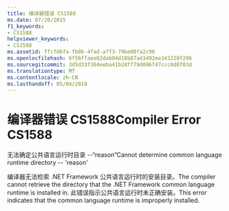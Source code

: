 ```yaml
---
title: 编译器错误 CS1588
ms.date: 07/20/2015
f1_keywords:
- CS1588
helpviewer_keywords:
- CS1588
ms.assetid: ffcfd6fa-fb0b-4fad-a7f3-79be00fa2c96
ms.openlocfilehash: 6f56ffaee02dab04d18b87ad3492ee343220f296
ms.sourcegitcommit: 3d5d33f384eeba41b2dff79d096f47ccc8d8f03d
ms.translationtype: MT
ms.contentlocale: zh-CN
ms.lasthandoff: 05/04/2018
---
```

# <a name="compiler-error-cs1588"></a><span data-ttu-id="e62c4-102">编译器错误 CS1588</span><span class="sxs-lookup"><span data-stu-id="e62c4-102">Compiler Error CS1588</span></span>
<span data-ttu-id="e62c4-103">无法确定公共语言运行时目录 --“reason”</span><span class="sxs-lookup"><span data-stu-id="e62c4-103">Cannot determine common language runtime directory -- 'reason'</span></span>  
  
 <span data-ttu-id="e62c4-104">编译器无法检索 .NET Framework 公共语言运行时的安装目录。</span><span class="sxs-lookup"><span data-stu-id="e62c4-104">The compiler cannot retrieve the directory that the .NET Framework common language runtime is installed in.</span></span> <span data-ttu-id="e62c4-105">此错误指示公共语言运行时未正确安装。</span><span class="sxs-lookup"><span data-stu-id="e62c4-105">This error indicates that the common language runtime is improperly installed.</span></span>
